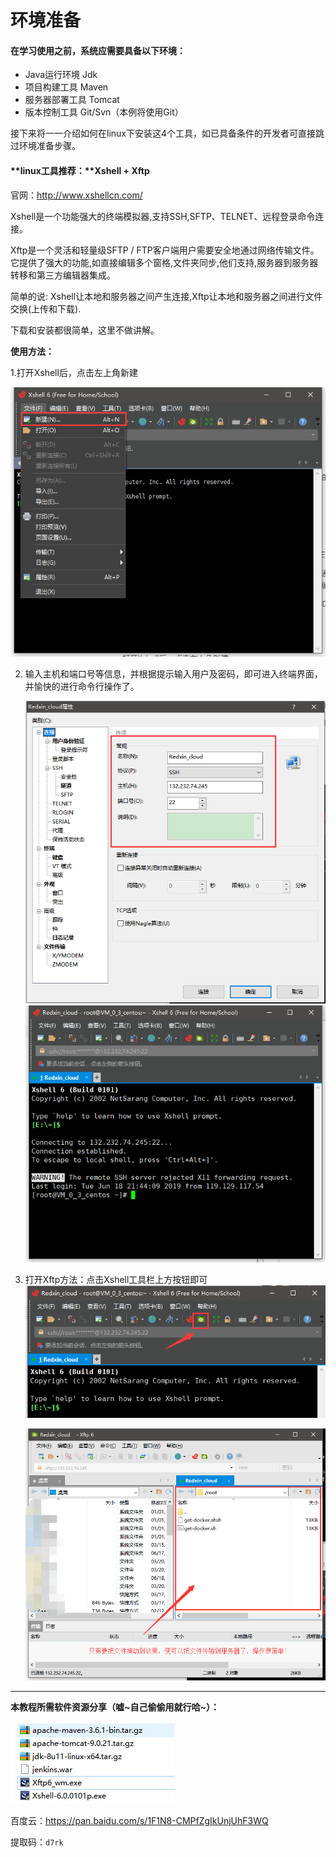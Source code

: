 # 环境准备

#### **在学习使用之前，系统应需要具备以下环境：**

- Java运行环境 Jdk
- 项目构建工具 Maven
- 服务器部署工具 Tomcat
- 版本控制工具 Git/Svn（本例将使用Git）

接下来将一一介绍如何在linux下安装这4个工具，如已具备条件的开发者可直接跳过环境准备步骤。



#### **linux工具推荐：**Xshell + Xftp

官网：<http://www.xshellcn.com/>

Xshell是一个功能强大的终端模拟器,支持SSH,SFTP、TELNET、远程登录命令连接。

Xftp是一个灵活和轻量级SFTP / FTP客户端用户需要安全地通过网络传输文件。它提供了强大的功能,如直接编辑多个窗格,文件夹同步,他们支持,服务器到服务器转移和第三方编辑器集成。 

简单的说: Xshell让本地和服务器之间产生连接,Xftp让本地和服务器之间进行文件交换(上传和下载).

下载和安装都很简单，这里不做讲解。

**使用方法：**

1.打开Xshell后，点击左上角新建

![1560866733293](assets/1560866733293.png)

2. 输入主机和端口号等信息，并根据提示输入用户及密码，即可进入终端界面，并愉快的进行命令行操作了。

   ![1560866831415](assets/1560866831415.png)![1560866942219](assets/1560866942219.png)

   

3. 打开Xftp方法：点击Xshell工具栏上方按钮即可![1560867021317](assets/1560867021317.png)

   ![1560867174162](assets/1560867174162.png)

   





------

**本教程所需软件资源分享（嘘~自己偷偷用就行哈~）：**

![1560869207263](assets/1560869207263.png)

百度云：https://pan.baidu.com/s/1F1N8-CMPfZgIkUnjUhF3WQ

提取码：`d7rk`





